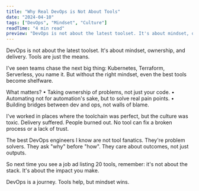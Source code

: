 ```yaml
---
title: "Why Real DevOps is Not About Tools"
date: "2024-04-10"
tags: ["DevOps", "Mindset", "Culture"]
readTime: "4 min read"
preview: "DevOps is not about the latest toolset. It's about mindset, ownership, and delivery. Tools are just the means."
---
```


DevOps is not about the latest toolset. It's about mindset, ownership, and delivery. Tools are just the means.

I've seen teams chase the next big thing: Kubernetes, Terraform, Serverless, you name it. But without the right mindset, even the best tools become shelfware.

What matters?
• Taking ownership of problems, not just your code.
• Automating not for automation's sake, but to solve real pain points.
• Building bridges between dev and ops, not walls of blame.

I've worked in places where the toolchain was perfect, but the culture was toxic. Delivery suffered. People burned out. No tool can fix a broken process or a lack of trust.

The best DevOps engineers I know are not tool fanatics. They're problem solvers. They ask "why" before "how". They care about outcomes, not just outputs.

So next time you see a job ad listing 20 tools, remember: it's not about the stack. It's about the impact you make.

DevOps is a journey. Tools help, but mindset wins. 